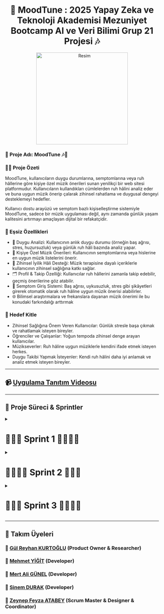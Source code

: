 <h1 align="center">📌 MoodTune : 2025 Yapay Zeka ve Teknoloji Akademisi Mezuniyet Bootcamp AI ve Veri Bilimi Grup 21 Projesi 🎶 </h1>

<div align="center">
  <img src="https://github.com/user-attachments/assets/4e11871f-e973-40bf-a2b9-e89824f2d345" width="300" alt="Resim">
</div>

### 🎯 Proje Adı:  MoodTune 🎶📱
### ✍🏻 Proje Özeti
MoodTune, kullanıcıların duygu durumlarına, semptomlarına veya ruh hâllerine göre kişiye özel müzik önerileri sunan yenilikçi bir web sitesi platformudur. Kullanıcıların kullandıkları cümlelerden ruh hâlini analiz eder ve buna uygun müzik önerip çalarak zihinsel rahatlama ve duygusal dengeyi desteklemeyi hedefler.

Kullanıcı dostu arayüzü ve semptom bazlı kişiselleştirme sistemiyle MoodTune, sadece bir müzik uygulaması değil, aynı zamanda günlük yaşam kalitesini artırmayı amaçlayan dijital bir refakatçidir.

### 🌟 Eşsiz Özellikleri
- 🎯 Duygu Analizi: Kullanıcının anlık duygu durumu (örneğin baş ağrısı, stres, huzursuzluk) veya günlük ruh hâli bazında analiz yapar.
- 🎵 Kişiye Özel Müzik Önerileri: Kullanıcının semptomlarına veya hislerine en uygun müzik listelerini önerir.
- 🧠 Zihinsel İyilik Hâli Desteği: Müzik terapisine dayalı içeriklerle kullanıcının zihinsel sağlığına katkı sağlar.
- 🗂️ Profil & Takip Özelliği: Kullanıcılar ruh hâllerini zamanla takip edebilir, geçmiş önerilerine göz atabilir.
- 💬 Semptom Giriş Sistemi: Baş ağrısı, uykusuzluk, stres gibi şikâyetleri girerek otomatik olarak ruh hâline uygun müzik önerisi alabilirler.
- 🌐 Bilimsel araştırmalara ve frekanslara dayanan müzik önerimi ile bu konudaki farkındalığı arttırmak

### 👥 Hedef Kitle
- Zihinsel Sağlığına Önem Veren Kullanıcılar: Günlük stresle başa çıkmak ve rahatlamak isteyen bireyler.
- Öğrenciler ve Çalışanlar: Yoğun tempoda zihinsel denge arayan kullanıcılar.
- Müzikseverler: Ruh hâline uygun müziklerle kendini ifade etmek isteyen herkes.
- Duygu Takibi Yapmak İsteyenler: Kendi ruh hâlini daha iyi anlamak ve analiz etmek isteyen bireyler.

----
## 📹 [Uygulama Tanıtım Videosu](https://youtu.be/wlHwRsIV63s)
----

## 📌 Proje Süreci & Sprintler
<details>
  <summary><h1>🏃🏻‍➡️ Sprint 1 🏃🏻‍♀️‍➡️</h1></summary>

  ![Sprint1](https://github.com/user-attachments/assets/dfccd73f-37ec-4dfe-a492-e1fde0bd88ae)
  
# Sprint 1 Review

**Sprint Tarihleri:** 21 Haziran - 6 Temmuz

## Proje Özeti

Bu sprintte ekip olarak tanışıp var olan fikirlerimiz üzerine tartıştık. Kullanıcıların ruh hallerine uygun şarkı öneren bir platform yapmaya karar verdik.

## Yapılan Çalışmalar

### 1. İlk Toplantı (21 Haziran)

İlk toplantımızı 21 Haziran'da gerçekleştirdik. Bu toplantıda tanıştık ve zihnimizdeki fikirler üzerine beyin fırtınası yaptık. Bir sonraki toplantıya kadar herkesin en az 1 fikirle gelmesi görevini verdik.

![İlk Toplantı](https://github.com/user-attachments/assets/f9e846a8-1bc9-4d63-9066-e294f9b908c1)


### 2. İkinci Toplantı (29 Haziran)

İkinci toplantımızı 22 Haziran'da gerçekleştirdik. Toplantıda proje hedeflerimizi, görev dağılımını ve sprint süresince yapılacak işleri belirledik.
  - ![İkinci Toplantı](https://github.com/user-attachments/assets/e7ed4df8-3ceb-431d-8a5c-d86fff4e509e)

## Yapılan Örnekler

### İlk UI Tasarımı Web Sitesinin
![WhatsApp Görsel 2025-06-30 saat 20 33 47_e0aa5a3a](https://github.com/user-attachments/assets/5b84fc60-6a7a-4ec2-a2ef-acc557cebdcf)

### Bilimsel Literatür Taraması Makale ve Linkler Müzik ve Sağlıkla İlişkili

- https://www.hayrendis.com/osmanlida-muzikle-tedavi/
- https://www.fikriyat.com/kultur-sanat/2018/04/11/musikiyle-gelen-sifa
- https://dergipark.org.tr/tr/download/article-file/420904
- https://dergipark.org.tr/tr/download/article-file/2790606
- https://nek.istanbul.edu.tr/ekos/TEZ/ILAFK2474.pdf
- https://dergipark.org.tr/tr/download/article-file/196882

---

**🎯 Sprint Hedefi:**
Bu sprintte, proje genelinde belirlenen 380 puanlık backlog’un ilk sprint’ine 100 puanlık iş yükü dahil edilerek başlanmıştır.

---

## Sprint Notları

- Sprint içinde tamamlanması tahmin edilen puan: **100 Puan**
- Puan tamamlama mantığı: Toplamda proje boyunca tamamlanması gereken 380 puanlık backlog bulunmaktadır. 3 sprint'e bölündüğünde ilk sprint'in en azından 100 ile başlaması gerektiğine karar verildi.
- Backlog düzeni ve Story seçimleri: Backlog'umuz ilk yapılacak story'lere göre düzenlenmiştir. Sprint başına tahmin edilen puan sayısını geçmeyecek şekilde sıradan seçimler yapılmaktadır. Story başına çıkan tahmin puanı, toplam puanın yarısından az tutulmuştur.
- Story'ler yapılacak işlere (task'lere) bölünmüştür. Trello Board'da gözüken kırmızı item'lar yapılacak işleri (task) gösterirken, mavi item'lar story'leri temsil etmektedir.
- Daily Scrum: Daily Scrum toplantılarının zamansal sebeplerden ötürü Slack üzerinden yapılmasına karar verilmiştir. Daily Scrum toplantısı örneği resim olarak Readme'de tarafımızdan paylaşılmaktadır.

---

### 📊 Puanlama ve Dağılım:

* **Toplam Backlog Puanı:** 380 puan
* **Sprint 1 için Tahmini Tamamlanma Puanı:** 100 puan
* **Story Başına Ortalama Puan:** Puanlar, toplam puanın yarısını geçmeyecek şekilde dengeli olarak tahmin edilmiştir.

---

### 📋 Backlog Düzeni ve Story Seçimi:

* Backlog, yapılacak işlerin öncelik sırasına göre düzenlenmiştir.
* Sprint’e dahil edilen işler, ilk sıradaki story’lerden seçilmiştir.
* **Story’ler**, **task**’lere bölünerek detaylandırılmıştır.
* Trello Board’daki:

  * **🔴 Kırmızı kartlar:** Task’leri (yapılacak işler) temsil eder.
  * **🔵 Mavi kartlar:** Story’leri temsil eder.

---

### ✅ Sprint 1’de Trello Board’a Göre Yapılan Dağılım:

**🔷 Done (Tamamlananlar):**

* UI tasarımı önerileri (SD, MG)
* Veri seti araştırması ve bulunması (MG)
* Platform ismi önerileri sunuldu

**🟧 Doing (Devam Edenler):**

* Uygulama Logosu Tasarımı
* Selçuklu ve Osmanlı dönemleri müzik makamları ile tedavi yöntemleri araştırması
* Düzenli Scrum Süreçlerinin Repo’ya Girilmesi

**🔴 To Do (Yapılacaklar):**

* Web sitesinin anasayfa kodlarını yazmak (SD)
* Veri setinin analizine başlamak (MG)
* Psikolojik rahatsızlıklar ve frekans ile tedavi yöntemlerinin araştırılması (GK)

---

### 🧪 Testing ve 👨‍💻 Code Review:

* Henüz bu sprintte Testing veya Code Review’a gönderilmiş kart bulunmamaktadır.
* Ancak bu sütunlar aktif olarak takip edilmektedir ve sonraki sprintlerde daha yoğun kullanılacaktır.
* Code Review sütununda Work In Progress (WIP) limiti olarak 3 kart sınırı belirlenmiştir (Şu an 4/3 uyarısı gözükmektedir).

---

### 🗓 Daily Scrum Kararı:

* Daily Scrum toplantıları **zamansal kısıtlamalar** nedeniyle **Slack üzerinden yazılı formatta** yapılmaktadır.
* Daily Scrum örneği, takım tarafından hazırlanan **README dosyasında** jpeg veya Word formatında paylaşılmıştır.

---

### 🧠 Ekstra Notlar:

* **Design & Research** sütunu aktif kullanılmakta olup, UI ve logo tasarımları bu başlık altında ilerletilmektedir.
* Story’ler; müzik, psikoloji, veri analizi ve yazılım olarak farklı temalara ayrılarak proje kapsamı geniş tutulmuştur.

---

### Trello üzerinden kanban oluşturuldu. 
### Takım üyeleri yapacaklarını ve yaptıklarını buraya girecektir.
### Bu haftaki Trello Görüntüsü
![Scrum 1 Trello](https://github.com/user-attachments/assets/68f347b5-c379-43ba-8728-7ad8e58d09e1)



---
## Alınan Kararlar:
- Ekipteki roller belirlenmiştir.
- Ekstra eklenmesi gereken özellikler belirlenmiştir.
- Uygulama fikri ve özellikleri netleştirilmiştir.

## Sprint Retrospective
- Takımın her üyesi yapacağı görevleri trello üzerine yazması kararı alınmıştır. 
- Tahmin puanları gözden geçirilmeli ve sprint planlama toplantılarında gerekli geri bildirimlerin developer'lar tarafından verildiğine emin olunmalı.
- Üçüncü toplantımıza katılım saati önceden netleştiremediğimizden katılım az oldu bu noktada önceden bir saat ileri alınması talep ediliyorsa herkes slack kanalında belirtilen saatte buluşacak.
 
</details>

<details>
  <summary><h1>🏃🏻‍♀️‍➡️ Sprint 2 🏃🏻‍➡️</h1></summary>

# Sprint 2 Review
![SPRINT 2](https://github.com/user-attachments/assets/3c9beb51-8700-4779-829f-a857dbe4216a)

**Sprint Tarihleri:** 7 Temmuz - 20 Temmuz

## Yapılan Çalışmalar
### 1. İlk Toplantı (13 Temmuz)

Bu sprintteki ilk toplantımızı 13 Temmuz'da gerçekleştirdik. Toplantıda şu zamana kadar yapılmış olanlar, proje hedeflerimizi, görev dağılımını ve sprint süresince yapılacak işleri belirledik. 
Gemini AI appini deneyimledik. Müzik generate etmek adına var olan araçlara baktık. Logomuza karar verdik.

- https://ai.google.dev/gemini-api/docs/music-generation?hl=tr (Google'ın müzik generate eden api)
  
- https://aistudio.google.com/apps?source=showcase (UI ve kod kısmında araştırdığımız AI Studio)

- https://suno.com/ ( Müzik generate etmek adına kullanabilir miyiz diye düşündük)

- https://ai.google.dev/gemini-api/docs/music-generation?hl=tr (Müzik generate etmek için kullanabilir miyiz diye düşündük ama şu an kullanımda değilmiş.)

![WhatsApp Görsel 2025-07-13 saat 20 55 57_0d23237c](https://github.com/user-attachments/assets/dc2f6dc2-a3ed-4a81-9cf7-26d5c9189b13)
![WhatsApp Görsel 2025-07-13 saat 21 00 51_c15d0a45](https://github.com/user-attachments/assets/12a62a2e-ae08-4b8b-b9bf-347f11526e9f)

Karar Verilen Logo
![WhatsApp Görsel 2025-07-13 saat 20 16 10_f930f12c](https://github.com/user-attachments/assets/18e80d49-4041-4176-b5ad-ce3f83c3110b)


### 2. İkinci Toplantı (20 Temmuz)

<div align="center">
  <img src="https://github.com/user-attachments/assets/46091757-9a0d-4662-b7cd-7f8d4e6de8d2" width="400" alt="İkinci Toplantı Görseli">
</div>


İkinci toplantımızı yine Slack kanalımız üzerinden huddle'da 20 Temmuz'da gerçekleştirdik. Bu toplantıda sprint ilerleyişini değerlendirdik ve gerekli düzenlemeleri yaptık.

CSS ve html ile prototip mvp geliştirildi.

https://github.com/user-attachments/assets/a7f4a346-16af-4fd2-aa2a-1d1c21e012a2

- Son versiyon [kodları](https://github.com/wissenschaftlerin/yzta_bootcamp_ai_data_group21/tree/main/Codes) Github reposuna eklendi.

### Screenshotlar

#### Key Wordsler ile Şarkı Oynatılması Kararlaştırıldı
  
![WhatsApp Görsel 2025-07-14 saat 00 02 49_62cfaa0b](https://github.com/user-attachments/assets/d1136d9c-7086-421c-af10-cc00f34de430)

- Kelime ve cümlelere göre müzik veri seti oluşturmaya karar verdik.

- Örnek Keywords Listesi Çıkarıldı

<h2>🎧 moodKeywords</h2>
  <pre><code>
const moodKeywords = {
  stres: '',
  yorgun: '',
  mutlu: '',
  enerjik: '',
  huzunlu: '',
  sakin: '',
  heyecanlı: '',
  endişeli: '',
  neşeli: '',
  karamsar: '',
  umutlu: '',
  öfkeli: '',
  rahat: '',
  melankolik: '',
  şaşkın: '',
  motive: '',
  yalnız: '',
  aşık: '',
  kırgın: '',
  gergin: '',
  nostaljik: '',
  korkmuş: '',
  sabırsız: '',
  tatmin: '',
  huzurlu: '',
  hayal_kirikligi: '',
  içe_dönük: '',
  dışa_dönük: '',
  coşkulu: '',
  duygusal: '',
  boşlukta: '',
  kıskanç: '',
  özlem_dolu: '',
  tedirgin: '',
  keyifli: '',
  dengesiz: '',
  canlı: '',
  düşünceli: '',
  dalgın: '',
  kararlı: '',
  memnun: '',
  karmaşık: '',
  nötr: '',
  mahcup: '',
  coşkusuz: '',
  dirençli: '',
  üzgün: '',
  memnuniyetsiz: '',
  ilham_dolu: '',
  kaygılı: '',
  donuk: '',
  hayran: '',
  şaşırmış: '',
  minnettar: '',
  huzursuz: '',
  kırılgan: '',
  boş: '',
  kızgın: '',
  sevinçli: '',
  pişman: '',
  iç_huzurlu: '',
  utanmış: '',
  kafası_karışık: '',
  cesur: '',
  korkak: '',
  duygusuz: '',
  taşkın: '',
  çekingen: '',
  gevşemiş: '',
  agresif: '',
  mesafeli: '',
  mutmain: '',
  içsel_çatışmalı: '',
  dertli: '',
  spiritüel: '',
  endorfin_dolu: '',
  bunalmış: '',
  zihinsel_yorgun: '',
  duygusal_yorgun: '',
  tükenmiş: '',
  hissizleşmiş: '',
  yetersiz: '',
  başarılı: '',
  yenilmiş: '',
  rekabetçi: '',
  özgüvenli: '',
  içe_kapanık: '',
  düşüncelerle_boğulmuş: '',
  umut_kırıcı: '',
  sabırlı: '',
  anlayışlı: '',
  ne_istediğini_bilen: '',
  eksik: '',
  tamamlanmış: '',
  terk_edilmiş: '',
  ait_hisseden: '',
  çatışmalı: '',
  panik: '',
  kararsız: '',
  mutmain: '',
  duygusal_doygun: '',
  hassas: '',
  kendinden_emin: '',
  reddedilmiş: '',
  istekli: '',
  bitkin: '',
  baskı_altında: '',
  içsel_güçlü: '',
  kafası_dolu: '',
  yalnız_hissediyor: '',
  içsel_sıkışmış: '',
  duygularını_anlamayan: '',
  aşırı_hevesli: '',
  duygularına_kapılmış: '',
  sevilmiş: '',
  küçümsenmiş: '',
  aşağılanmış: '',
  ait_olmayan: '',
  güvenli: '',
  riskli: '',
  sorumluluk_dolu: '',
  rahatlamış: '',
  huzur_arayan: '',
  kendini_arıyan: '',
  tatminsiz: '',
  içi_ışıyan: '',
  yoğun: '',
  özverili: '',
  yardımsever: '',
  takdir_edilmiş: '',
  dışlanmış: '',
  kırılganlıkta_kayıp: '',
  umut_ışığı_görmüş: '',
  özgür: '',
  tutsak: '',
  baskılanmış: '',
  ilgi_istiyor: '',
  bağlılık_dolmuş: '',
  boşvermiş: '',
  duygularına_hakim: '',
  boğulmuş: '',
  umutla_bekleyen: ''
};
  </code></pre>

  <h2>🧠 moodClasses</h2>
  <pre><code>
const moodClasses = {
  pozitif: [
    'mutlu', 'neşeli', 'sevinçli', 'ilham_dolu', 'huzurlu', 'rahat', 'umutlu',
    'canlı', 'heyecanlı', 'özverili', 'takdir_edilmiş', 'tatmin', 'kendinden_emin',
    'başarılı', 'özgüvenli', 'coşkulu', 'keyifli', 'ilgi_istiyor', 'duygularına_hakim',
    'iç_huzurlu', 'özgür', 'bağlılık_dolmuş', 'hassas', 'güvenli', 'takdir_edilmiş'
  ],

  negatif: [
    'üzgün', 'hüzünlü', 'yorgun', 'stres', 'kırgın', 'karamsar', 'öfke', 'kızgın',
    'kıskanç', 'hissizleşmiş', 'tatminsiz', 'baskı_altında', 'bunalmış', 'düşüncelerle_boğulmuş',
    'huzursuz', 'kaygılı', 'endişeli', 'zorlanmış', 'boğulmuş', 'terk_edilmiş', 'reddedilmiş',
    'aşağılanmış', 'dışlanmış', 'tutsak', 'riskli', 'zorlanmış', 'baskılanmış', 'gergin'
  ],

  nötr_ve_karmaşık: [
    'düşünceli', 'karmaşık', 'dalgın', 'kararsız', 'nötr', 'donuk', 'mesafeli', 
    'dengesiz', 'çekingen', 'duygusal', 'duygusuz', 'kafası_karışık', 'boş', 'eksik', 
    'içsel_çatışmalı', 'çelişkili', 'huzur_arayan', 'içsel_sıkışmış', 'duygularını_anlamayan'
  ],

  motivasyon_yüksek: [
    'enerjik', 'motive', 'kararlı', 'dirençli', 'istekli', 'rekabetçi', 'cesur',
    'ne_istediğini_bilen', 'içsel_güçlü', 'umutla_bekleyen'
  ],

  düşük_enerjili_yorgun: [
    'bitkin', 'tükenmiş', 'yorgun', 'zihinsel_yorgun', 'duygusal_yorgun', 'boşlukta',
    'mahcup', 'coşkusuz', 'içe_kapanık', 'çekingen', 'başarısız', 'yenilmiş', 'kafası_dolu'
  ],

  sevgi_ve_bağlılık: [
    'aşık', 'özlem_dolu', 'nostaljik', 'ait_hisseden', 'sevgi_dolu', 'hayran',
    'özlemli', 'sevilmiş', 'ait_olmayan', 'bağlılık_dolmuş', 'özverili'
  ],

  kontrol_ve_güç: [
    'kendinden_emin', 'özgüvenli', 'kararlı', 'duygularına_hakim', 'sabırlı',
    'anlayışlı', 'sorumluluk_dolu', 'güvenli', 'kendini_arıyan', 'özgür'
  ]
};
  </code></pre>

  <h2>🎵 moodClassTracks</h2>
  <pre><code>
const moodClassTracks = {
  pozitif: [
    'https://www.soundhelix.com/examples/mp3/SoundHelix-Song-1.mp3',
    'https://www.soundhelix.com/examples/mp3/SoundHelix-Song-2.mp3'
  ],
  negatif: [
    'https://www.soundhelix.com/examples/mp3/SoundHelix-Song-3.mp3',
    'https://www.soundhelix.com/examples/mp3/SoundHelix-Song-4.mp3'
  ],
  nötr_ve_karmaşık: [
    'https://www.soundhelix.com/examples/mp3/SoundHelix-Song-5.mp3',
    'https://www.soundhelix.com/examples/mp3/SoundHelix-Song-6.mp3'
  ],
  motivasyon_yüksek: [
    'https://www.soundhelix.com/examples/mp3/SoundHelix-Song-7.mp3',
    'https://www.soundhelix.com/examples/mp3/SoundHelix-Song-8.mp3'
  ],
  düşük_enerjili_yorgun: [
    'https://www.soundhelix.com/examples/mp3/SoundHelix-Song-9.mp3',
    'https://www.soundhelix.com/examples/mp3/SoundHelix-Song-10.mp3'
  ],
  sevgi_ve_bağlılık: [
    'https://www.soundhelix.com/examples/mp3/SoundHelix-Song-11.mp3',
    'https://www.soundhelix.com/examples/mp3/SoundHelix-Song-12.mp3'
  ],
  kontrol_ve_güç: [
    'https://www.soundhelix.com/examples/mp3/SoundHelix-Song-13.mp3',
    'https://www.soundhelix.com/examples/mp3/SoundHelix-Song-14.mp3'
  ]
};
  </code></pre>

</body>
</html>


#### Ruh Hali Değişimine Göre Ekran Görüntüleri
![WhatsApp Görsel 2025-07-20 saat 13 56 20_dfce600b](https://github.com/user-attachments/assets/ce6daa92-9419-42d2-9e66-21b97a7aee22)

![WhatsApp Görsel 2025-07-20 saat 13 56 52_2906d3a8](https://github.com/user-attachments/assets/2ab60afe-8b07-4e51-98a7-af7204df9202)


## Puanlandırma

- User Story'ler product backlog'ların içine yazılmıştır. Product backlog item'lara tıklandığında hikayelerin detayları okunabilir.
- Sprint içinde tamamlanması tahmin edilen puan: **90 Puan**
- Puan tamamlama mantığı: Toplamda proje boyunca tamamlanması gereken 380 puanlık backlog bulunmaktadır. İlk sprintte tamamlanan 100 puandan sonra, bu sprintte 90 puan tamamlanması hedeflenmiştir.
- Backlog düzeni ve Story seçimleri: Backlog'umuz ilk yapılacak story'lere göre düzenlenmiştir. Sprint başına tahmin edilen puan sayısını geçmeyecek şekilde sıradan seçimler yapılmaktadır.
- Story'ler yapılacak işlere (task'lere) bölünmüştür. Trello Board'da gözüken kırmızı item'lar yapılacak işleri (task)

Sprint Sonu Trello Ekran Görüntüsü

<img width="1521" height="753" alt="image" src="https://github.com/user-attachments/assets/b9d28073-37b8-444c-8fa2-876ade0a3555" />

---

<h2>🏃🏻‍♀️ Sprint Sonu Değerlendirmesi 🏃🏻‍</h2>

<h3>🔹 Sprint Notları</h3>
<p>
Sprint 2 boyunca 13 Temmuz ve 20 Temmuz tarihlerinde olmak üzere iki toplantı gerçekleştirildi. 
İlk toplantıda proje hedefleri, görev dağılımı ve araştırmalar yapıldı. Gemini AI uygulaması incelendi, müzik üretimi üzerine araçlar değerlendirildi ve logo belirlendi. 
İkinci toplantıda MVP prototipi geliştirildi ve sprint ilerlemesi gözden geçirildi.
</p>

<h3>🔹 Tahmin Edilen Tamamlanacak Puan</h3>
<p>
Sprint başında hedeflenen çıktılar: proje logosunun belirlenmesi, uygun araçların araştırılması ve ilk prototipin hazırlanmasıydı. Bu hedeflerin tamamı başarıyla gerçekleştirildi.
</p>

<h3>🔹 Tahmin Mantığı</h3>
<p>
Görevler, ilk toplantıda belirlenen iş yüküne ve süreye göre bölündü. Logo tasarımı, araç araştırmaları ve HTML-CSS ile MVP oluşturma işleri tahmini olarak zaman planlaması yapılarak dağıtıldı.
</p>

<h3>🔹 Daily Scrum</h3>
<p>
Ekip, WhatsApp üzerinden günlük olarak ilerlemelerini ve karşılaştıkları problemleri paylaştı. Böylece iletişim sürekli ve güncel tutuldu.
</p>

<h3>🔹 Sprint Board Updates</h3>
<p>
Görevler toplantılarda gözden geçirildi ve ilerlemeler sprint board'da güncellendi. Proje akışı takip edildi ve gerekli durumlarda görevler revize edildi.
</p>

<h3>🔹 Screenshot</h3>
<p>
Sprint boyunca geliştirilen tasarımlara ait ekran görüntüleri alındı. Ruh haline göre ekranlar ve kullanıcıdan alınacak anahtar kelimelere göre şarkı önerisi yapılması kararlaştırıldı. Ayrıca logo ve arayüz tasarım örnekleri paylaşıldı.
</p>

<h3>🔹 Sprint Review</h3>
<p>
Sprint sonunda geliştirilen HTML-CSS prototip, fonksiyonel olarak gözden geçirildi. MVP’nin temel işlevi çalışır duruma getirildi ve kullanıcı arayüzüne ait görseller oluşturuldu.
</p>

<h3>🔹 Sprint Retrospective</h3>
<p>
Ekip üyeleri süreç boyunca hangi kısımların verimli olduğunu ve hangi kısımlarda iyileştirme yapılabileceğini değerlendirdi. Takım içi iletişim güçlüydü; ancak bazı kısımlar değişince veri testiyle ilgilenen arkadaşımız boşta kaldı.
  Kelime değil cümle de keyword olarak seçebilecek bir şekile getirelim ve müzik dataseti oluşturalım diye karar verdik. Ek olarak sitemize ekip üyelerinin fotoğrafları bölümleri, vizyonumuz ve misyonumuzun da eklenmesine karar verildi.
</p>


</details>


<details>
  <summary><h1>🏃🏻‍➡️ Sprint 3 🏃🏻‍♀️‍➡️</h1></summary>

# Sprint 3 Review

![SPRINT 3](https://github.com/user-attachments/assets/1c01ec84-9f8d-488e-9e31-539aeb3e2604)

**Sprint Tarihleri:** 21 Temmuz - 3 Ağustos

## Yapılan Çalışmalar

### Yapılması Gereken Eksiklerin Belirlenmesi & Görev Dağılımı

- AI entegrasyonunu nasıl yapabiliriz diye tartıştık.
- Web sitesine ekip kısmı ve projeninin tanıtım vizyon misyonunun eklenmesi kararını alıp uyguladık.
- Müzikleri çağırmada algoritmadaki değişiklikleri müziklerin internet yolu soundcloud üzerinden gelmesini düzenledik.


## Screenshotlar

### Ekip Sayfası
![WhatsApp Görsel 2025-08-03 saat 17 18 14_777c727b](https://github.com/user-attachments/assets/747f2f00-59b6-4981-9b9c-ff76d38eab71)


#### UI Tasarımlar

### **Sitenin Görünümü** 
<img width="1264" height="587" alt="image" src="https://github.com/user-attachments/assets/122666b9-21e2-46b1-983e-4a94ca57299f" />)

### Bilimsel Araştırmaların Derlenmesi (Makama ve Frekansa Göre İyi Gelen Hastalıklar & Semptomlar)
<img width="1104" height="561" alt="image" src="https://github.com/user-attachments/assets/628a292c-173f-426a-9a54-a31ac7e4e012" />


## Puanlandırma

- User Story'ler product backlog'ların içine yazılmıştır. Product backlog item'lara tıklandığında hikayelerin detayları okunabilir.
- Sprint içinde tamamlanması tahmin edilen puan: **90 Puan**
- Puan tamamlama mantığı: Toplamda proje boyunca tamamlanması gereken 380 puanlık backlog bulunmaktadır. İlk sprintte tamamlanan 100 puandan sonra, bu sprintte 90 puan tamamlanması hedeflenmiştir.
- Backlog düzeni ve Story seçimleri: Backlog'umuz ilk yapılacak story'lere göre düzenlenmiştir. Sprint başına tahmin edilen puan sayısını geçmeyecek şekilde sıradan seçimler yapılmaktadır.
- Story'ler yapılacak işlere (task'lere) bölünmüştür. Trello Board'da gözüken kırmızı item'lar yapılacak işleri (task)

  
## Sprint Sonu Trello Board

<img width="857" height="756" alt="image" src="https://github.com/user-attachments/assets/49ba8bdb-5edd-4c50-b6d7-8a16743710ea" />

<h2>🏃🏻‍♀️ Sprint Sonu Değerlendirmesi 🏃🏻‍</h2>

<h3>🔹 Sprint Notları</h3>
<p>
Sprint 3 boyunca proje geliştirme süreci devam etti ve ekip üyeleri aktif bir şekilde görevlerini yerine getirdi. 
Yeni müziklerin oluşturulması, site içeriğinin genişletilmesi ve ekip tanıtım bölümlerinin geliştirilmesi bu sprintin ana odak noktalarıydı. 
Ayrıca bilimsel açıklamalarla içeriğin desteklenmesi sağlandı.
</p>

<h3>🔹 Tahmin Edilen Tamamlanacak Puan</h3>
<p>
Sprint hedefleri: 
<ul>
  <li>Suno.AI ile yeni müziklerin üretilerek kütüphaneye eklenmesi</li>
  <li>Siteye ekip üyelerinin LinkedIn profillerine yönlendiren bağlantıların eklenmesi</li>
  <li>Bilimsel temellere dair açıklamaların ilgili bölümlere yerleştirilmesi</li>
</ul>
Bu hedeflerin tamamı başarıyla gerçekleştirildi.
</p>

<h3>🔹 Tahmin Mantığı</h3>
<p>
Görevler önceki sprint çıktıları temel alınarak detaylandırıldı. 
Müzik üretimi, içerik düzenleme ve bağlantı ekleme görevleri iş yüküne göre dağıtıldı ve zaman planlamasıyla ilerletildi.
</p>

<h3>🔹 Daily Scrum</h3>
<p>
Ekip, günlük olarak WhatsApp üzerinden iletişimini sürdürdü. 
Gelişmeler, karşılaşılan zorluklar ve öneriler düzenli olarak paylaşıldı.
</p>

<h3>🔹 Sprint Board Updates</h3>
<p>
Görevler sprint board üzerinden takip edilerek güncellendi. 
Tamamlanan görevler "done" sütununa taşındı.
</p>

<h3>🔹 Screenshot</h3>
<p>
Yeni eklenen ekip tanıtım bölümü (LinkedIn bağlantılarıyla birlikte), müzik kütüphanesi ekranı ve bilimsel açıklama sayfalarının ekran görüntüleri alındı ve belgelerde yer aldı.
</p>

<h3>🔹 Sprint Review</h3>
<p>
Sprint sonunda geliştirilen içerikler gözden geçirildi. 
Suno.AI ile üretilen müzikler başarıyla entegre edildi. 
Kullanıcı arayüzü daha kapsamlı ve fonksiyonel hale getirildi.
</p>

<h3>🔹 Sprint Retrospective</h3>
<p>
Ekip, yapılan yeniliklerin projeye değer kattığını belirtti. 
Bilimsel açıklamalar projenin güvenilirliğini artırdı. 
Zaman yönetiminin bazı anlarda zorlayıcı olduğu fark edildi. 
Bir sonraki sprintte etiketleme sistemi geliştirilerek, kullanıcı girdilerine daha rafine müzik önerileri sunulması hedeflendi.
</p>


</details>

</details>


----
## 🤖 Takım Üyeleri

### 🚀 [Gül Reyhan KURTOĞLU](https://www.linkedin.com/in/g%C3%BClrey-kurtoglu?utm_source=share&utm_campaign=share_via&utm_content=profile&utm_medium=ios_app) (Product Owner & Researcher)
### 🚀 [Mehmet YİĞİT](https://www.linkedin.com/in/mehmet-yigit-700127199?utm_source=share&utm_campaign=share_via&utm_content=profile&utm_medium=android_app) (Developer)
### 🚀 [Mert Ali GÜNEL](https://www.linkedin.com/in/mertalig%C3%BCnel?utm_source=share&utm_campaign=share_via&utm_content=profile&utm_medium=android_app) (Developer)
### 🚀 [Sinem DURAK](https://www.linkedin.com/in/sinem-durak/) (Developer)
### 🚀 [Zeynep Feyza ATABEY](https://www.linkedin.com/in/zeynepfeyzatabey/) (Scrum Master & Designer & Coordinator)
